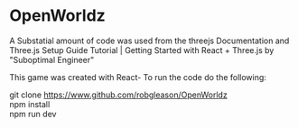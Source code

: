 # OpenWorldz

A Substatial amount of code was used from the threejs Documentation and Three.js Setup Guide Tutorial | Getting Started with React + Three.js by "Suboptimal Engineer"


This game was created with React- To run the code do the following:

git clone https://www.github.com/robgleason/OpenWorldz
<br>
npm install
<br>
npm run dev  
